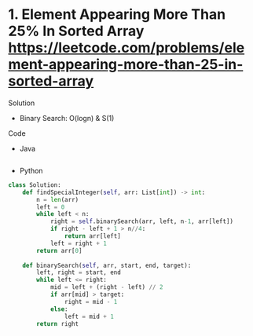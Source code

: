 # 1. Element Appearing More Than 25% In Sorted Array https://leetcode.com/problems/element-appearing-more-than-25-in-sorted-array

Solution

- Binary Search: O(logn) & S(1)

Code

- Java

```java

```

- Python

```python
class Solution:
    def findSpecialInteger(self, arr: List[int]) -> int:
        n = len(arr)
        left = 0
        while left < n:
            right = self.binarySearch(arr, left, n-1, arr[left])
            if right - left + 1 > n//4:
                return arr[left]
            left = right + 1
        return arr[0]
        
    def binarySearch(self, arr, start, end, target):
        left, right = start, end
        while left <= right:
            mid = left + (right - left) // 2
            if arr[mid] > target:
                right = mid - 1
            else:
                left = mid + 1
        return right
```
